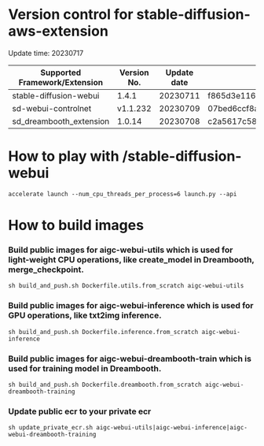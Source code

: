 # Version control for stable-diffusion-aws-extension

Update time: 20230717

| Supported Framework/Extension | Version No.| Update date | Commit ID |
| --------------------- | --------- | --------------------- | --------- |
| stable-diffusion-webui|1.4.1|20230711|f865d3e11647dfd6c7b2cdf90dde24680e58acd8|
| sd-webui-controlnet | v1.1.232|20230709| 07bed6ccf8a468a45b2833cfdadc749927cbd575|
| sd_dreambooth_extension | 1.0.14| 20230708| c2a5617c587b812b5a408143ddfb18fc49234edf|

# How to play with /stable-diffusion-webui

```
accelerate launch --num_cpu_threads_per_process=6 launch.py --api

```

# How to build images

### Build public images for aigc-webui-utils which is used for light-weight CPU operations, like create_model in Dreambooth, merge_checkpoint.

```
sh build_and_push.sh Dockerfile.utils.from_scratch aigc-webui-utils

```

### Build public images for aigc-webui-inference which is used for GPU operations, like txt2img inference.

```
sh build_and_push.sh Dockerfile.inference.from_scratch aigc-webui-inference

```

### Build public images for aigc-webui-dreambooth-train which is used for training model in Dreambooth.

```
sh build_and_push.sh Dockerfile.dreambooth.from_scratch aigc-webui-dreambooth-training

```

### Update public ecr to your private ecr

```
sh update_private_ecr.sh aigc-webui-utils|aigc-webui-inference|aigc-webui-dreambooth-training

```

